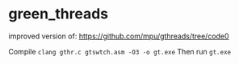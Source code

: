 # green_threads
improved version of: https://github.com/mpu/gthreads/tree/code0

Compile `clang gthr.c gtswtch.asm -O3 -o gt.exe`
Then run `gt.exe`